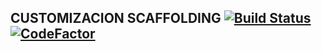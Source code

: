 CUSTOMIZACION SCAFFOLDING [![Build Status](https://travis-ci.org/jobiols/cl-scaffolding.svg?branch=11.0)](https://travis-ci.org/jobiols/cl-scaffolding) [![CodeFactor](https://www.codefactor.io/repository/github/jobiols/cl-scaffolding/badge)](https://www.codefactor.io/repository/github/jobiols/cl-scaffolding)
----------------------------------------------------------------------------------------------------------------------------------------------------------------------------------------------------------------------------------------------------------------------------------------------------------------------------------------------------------------------------------------------------------------------------------------------------------
